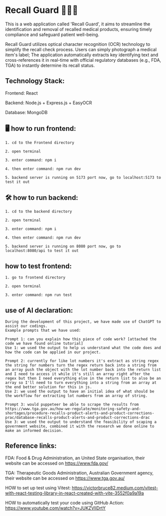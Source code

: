 # Recall Guard 🧘‍♀️🔆

This is a web application called 'Recall Guard', it aims to streamline the identification and removal of recalled medical products, ensuring timely compliance and safeguard patient well-being.

Recall Guard utilizes optical character recognition (OCR) technology to simplify the recall check process. Users can simply photograph a medical item's label; The application automatically extracts key identifying text and cross-references it in real-time with official regulatory databases (e.g., FDA, TGA) to instantly determine its recall status.

## Technology Stack:
Frontend: React

Backend: Node.js + Express.js + EasyOCR

Database: MongoDB


## 🖥️ how to run frontend:

    1. cd to the Frontend directory

    2. open terminal 

    3. enter command: npm i 

    4. then enter command: npm run dev

    5. backend server is running on 5173 port now, go to localhost:5173 to test it out


## 🛠️ how to run backend:

    1. cd to the backend directory

    2. open terminal

    3. enter command: npm i 

    4. then enter command: npm run dev

    5. backend server is running on 8080 port now, go to localhost:8080/api to test it out


## how to test frontend:

    1. go to frontend directory

    2. open terminal

    3. enter command: npm run test


## use of AI declaration:

    During the development of this project, we have made use of ChatGPT to assist our codings.
    Example prompts that we have used:

    Prompt 1: can you explain how this piece of code work? [attached the code we have found online tutorial]
    Use 1: we used the output to help us understand what the code does and how the code can be applied in our project.
    
    Prompt 2: currently for like lot numbers it's extract as string regex the string for numbers turn the regex return back into a string from an array push the object with the lot number back into the return list and I need to access it while it's still an array right after the regex but then I need everything else in the return list to also be an array so I'll need to turn everything into a string from an array at the end better solution for this in js.
    Use 2: we used the output to have an initial idea of what should be the workflow for extracting lot numbers from an array of string.
    
    Prompt 3: would puppeteer be able to scrape the results from https://www.tga.gov.au/how-we-regulate/monitoring-safety-and-shortages/procedure-recalls-product-alerts-and-product-corrections-prac/database-recalls-product-alerts-and-product-corrections-drac
    Use 3: we used the output to understand the feasibility of scaping a government website, combined it with the research we done online to make an informed decision.


## Reference links:

FDA: Food & Drug Administration, an United State organisation, their website 
can be accessed on https://www.fda.gov/

TGA: Therapeutic Goods Administration, Australian Government agency, their
website can be accessed on https://www.tga.gov.au/

HOW to set up test using Vitest: https://victorbruce82.medium.com/vitest-with-react-testing-library-in-react-created-with-vite-3552f0a9a19a

HOW to automatically test your code using GitHub Action: 
https://www.youtube.com/watch?v=JUKZVlIDrtY




